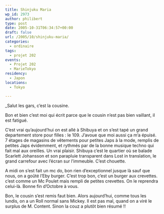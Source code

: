 ```yaml
---
title: Shinjuku Maria
wp_id: 2973
author: philibert
type: post
date: 2005-10-31T06:34:57+00:00
draft: false
url: /2005/10/shinjuku-maria/
categories:
  - ordinaire
tags:
  - projet 202
events:
  - Projet 202
  - MarieTokyo
residency:
  - Japon
locations:
  - Tokyo

---
```

_Salut les gars, c&rsquo;est la cousine.
  
Bon et bien c&rsquo;est moi qui écrit parce que le cousin n&rsquo;est pas bien vaillant, il est fatigué. </p> 

C&rsquo;est vrai qu&rsquo;aujourd&rsquo;hui on est allé à Shibuya et on s&rsquo;est tapé un grand departement store pour filles : le 109. J&rsquo;avoue que moi aussi ça m&rsquo;a épuisé. 7 étages de magasins de vêtements pour petites Japs à la mode, remplis de petites Japs évidemment, et rythmés par de la bonne musique techno qui fait mal aux oreilles. Un vrai plaisir. Shibuya c&rsquo;est le quartier où se balade Scarlett Johansson et son parapluie transparent dans Lost in translation, le grand carrefour avec l&rsquo;écran sur l&rsquo;immeuble. C&rsquo;est chouette.

A midi on s&rsquo;est fait un mc do, bon rien d&rsquo;exceptionnel jusque là sauf que nous, on a goûté l&rsquo;Eby burger. C&rsquo;est trop bon, c&rsquo;est un burger aux crevettes. c&rsquo;est comme un Mc Poulet mais rempli de petites crevettes. On le reprendra celui-là. Bonne fin d&rsquo;Octobre à vous.</em>

Bon, le cousin s&rsquo;est remis faut bien. Alors aujourd&rsquo;hui, comme tous les lundis, on a un Roll normal sans Mickey. Il est pas mal, quand on a viré le surplus de M. Content. Sinon la couz a plutôt bien résumé !!